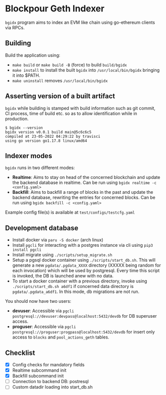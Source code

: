 # Blockpour Geth Indexer
`bgidx` program aims to index an EVM like chain using go-ethereum clients via RPCs.

## Building
Build the application using:
- `make build` or `make build -B` (force) to build `build/bgidx`
- `make install` to install the built `bgidx` into `/usr/local/bin/bgidx` bringing it into $PATH.
- `make uninstall` removes `/usr/local/bin/bgidx`

## Asserting version of a built artifact
`bgidx` while building is stamped with build information such as git commit, CI process, time of build etc. so as to allow identification while in production.
```
$ bgidx --version
bgidx version v0.0.1 build main@5c6c6c5
compiled at 23-05-2022 04:29:22 by travisci
using go version go1.17.8 linux/amd64
```

## Indexer modes
`bgidx` runs in two different modes: 
- **Realtime**: Aims to stay on head of the concerned blockchain and update the backend database in realtime. Can be run using `bgidx realtime -c <config.yaml>`
- **Backfill**: Aims to backfill a range of blocks in the past and update the backend database, rewriting the entries for concerned blocks. Can be run using `bgidx backfill -c <config.yaml>`

Example config file(s) is available at `test/configs/testcfg.yaml`

## Development database
- Install docker via `paru -S docker` (arch linux)
- Install `pgcli` for interacting with a postgres instance via cli using `pip3 install pgcli`
- Install migrate using `./scripts/setup_migrate.sh`
- Setup a pgsql docker container using `./scripts/start_db.sh`. This will generate a new `pgdata/.pgdata_XXXX` directory (XXXXX being random for each invocation) which will be used by postgresql. Every time this script is invoked, the DB is launched anew with no data.
- To start a docker container with a previous directory, invoke using `./scripts/start_db.sh a6df1` if concerned data directory is `pgdata/.pgdata_a6df1`. In this mode, db migrations are not run.

You should now have two users:
- **devuser**: Accessible via `pgcli postgresql://devuser:devpass@localhost:5432/devdb` for DB superuser access.
- **proguser**: Accessible via `pgcli postgresql://proguser:progpass@localhost:5432/devdb` for insert only access to `blocks` and `pool_actions_geth` tables.

## Checklist
- [x] Config checks for mandatory fields
- [x] Realtime subcommand init
- [x] Backfill subcommand init
- [ ] Connection to backend DB: postresql
- [ ] Custom datadir loading into start_db.sh